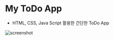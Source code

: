 # My ToDo App
* HTML, CSS, Java Script 활용한 간단한 ToDo App
  
![screenshot](https://github.com/EunHakKim/MyToDoApp/assets/152606597/3d852a8a-9777-4af8-974a-d000976a3ad4)

